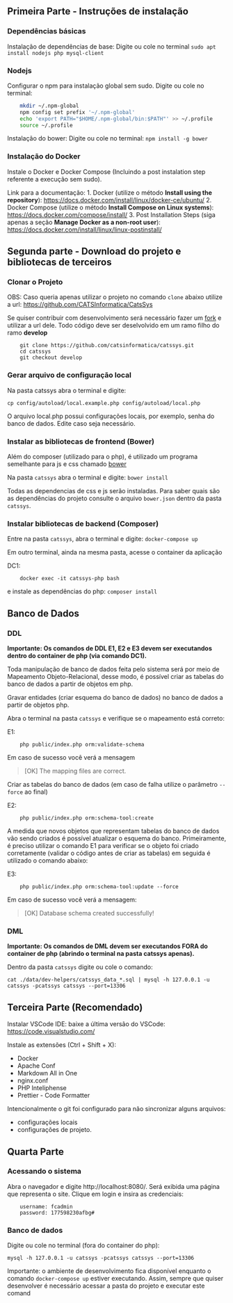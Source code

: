 ## Primeira Parte - Instruções de instalação

### Dependências básicas

Instalação de dependências de base: Digite ou cole no terminal `sudo apt install nodejs php mysql-client`

### Nodejs

Configurar o npm para instalação global sem sudo. Digite ou cole no terminal:

```bash
    mkdir ~/.npm-global
    npm config set prefix '~/.npm-global'
    echo 'export PATH="$HOME/.npm-global/bin:$PATH"' >> ~/.profile
    source ~/.profile
```

Instalação do bower: Digite ou cole no terminal: `npm install -g bower`

### Instalação do Docker

Instale o Docker e Docker Compose (Incluindo a post instalation step referente a execução sem sudo).

Link para a documentação:
    1. Docker (utilize o método **Install using the repository**): https://docs.docker.com/install/linux/docker-ce/ubuntu/
    2. Docker Compose (utilize o método **Install Compose on Linux systems**): https://docs.docker.com/compose/install/
    3. Post Installation Steps (siga apenas a seção **Manage Docker as a non-root user**): https://docs.docker.com/install/linux/linux-postinstall/

## Segunda parte - Download do projeto e bibliotecas de terceiros

### Clonar o Projeto

OBS: Caso queria apenas utilizar o projeto no comando `clone` abaixo utilize a url:
https://github.com/CATSInformatica/CatsSys

Se quiser contribuir com desenvolvimento será necessário fazer um [fork](https://help.github.com/articles/fork-a-repo/) e utilizar a url dele. Todo código deve ser deselvolvido em um ramo filho do ramo **develop**

```
    git clone https://github.com/catsinformatica/catssys.git
    cd catssys
    git checkout develop
```
### Gerar arquivo de configuração local

Na pasta catssys abra o terminal e digite:

```
cp config/autoload/local.example.php config/autoload/local.php
```

O arquivo local.php possui configurações locais, por exemplo, senha do banco de dados. Edite caso seja necessário.

### Instalar as bibliotecas de frontend (Bower)

Além do composer (utilizado para o php), é utilizado um programa semelhante para js e css chamado [bower](http://bower.io/)

Na pasta `catssys` abra o terminal e digite: `bower install`

Todas as dependencias de css e js serão instaladas. Para saber quais são as dependências do projeto consulte o arquivo `bower.json` dentro da pasta `catssys`.

### Instalar bibliotecas de backend (Composer)

Entre na pasta `catssys`, abra o terminal e digite: `docker-compose up`

Em outro terminal, ainda na mesma pasta, acesse o container da aplicação

DC1:
```
    docker exec -it catssys-php bash
```

e instale as dependências do php: `composer install`

## Banco de Dados

### DDL

**Importante: Os comandos de DDL E1, E2 e E3 devem ser executandos dentro do container de php (via comando DC1).**

Toda manipulação de banco de dados feita pelo sistema será por meio de Mapeamento Objeto-Relacional, desse modo, é possível criar as tabelas do banco de dados a partir de objetos em php.

Gravar entidades (criar esquema do banco de dados) no banco de dados a partir de objetos php.

Abra o terminal na pasta `catssys` e verifique se o mapeamento está correto:

E1:
```
    php public/index.php orm:validate-schema
```

Em caso de sucesso você verá a mensagem

> [OK] The mapping files are correct.

Criar as tabelas do banco de dados (em caso de falha utilize o parâmetro `--force` ao final)

E2:
```
    php public/index.php orm:schema-tool:create
```

A medida que novos objetos que representam tabelas do banco de dados vão sendo criados é possível atualizar o esquema do banco. Primeiramente, é preciso utilizar o comando E1 para verificar se o objeto foi criado corretamente (validar o código antes de criar as tabelas) em seguida é utilizado o comando abaixo:

E3:
```
    php public/index.php orm:schema-tool:update --force
```

Em caso de sucesso você verá a mensagem:

> [OK] Database schema created successfully!

### DML

**Importante: Os comandos de DML devem ser executandos FORA do container de php (abrindo o terminal na pasta catssys apenas).**

Dentro da pasta `catssys` digite ou cole o comando:

```
cat ./data/dev-helpers/catssys_data_*.sql | mysql -h 127.0.0.1 -u catssys -pcatssys catssys --port=13306
```

## <a name="step-three"></a> Terceira Parte (Recomendado)

Instalar VSCode IDE: baixe a última versão do VSCode: https://code.visualstudio.com/

Instale as extensões (Ctrl + Shift + X):

- Docker
- Apache Conf
- Markdown All in One
- nginx.conf
- PHP Inteliphense
- Prettier - Code Formatter

Intencionalmente o git foi configurado para não sincronizar alguns arquivos:
* configurações locais
* configurações de projeto.

## Quarta Parte


### Acessando o sistema

Abra o navegador e digite http://localhost:8080/. Será exibida uma página que representa o site. Clique em login e insira as credenciais:

```
    username: fcadmin
    password: 177598230afbg#
```

### Banco de dados

Digite ou cole no terminal (fora do container do php):

```
mysql -h 127.0.0.1 -u catssys -pcatssys catssys --port=13306
```

Importante: o ambiente de desenvolvimento fica disponível enquanto o comando `docker-compose up` estiver executando. Assim, sempre que quiser desenvolver é necessário acessar a pasta do projeto e executar este comand
